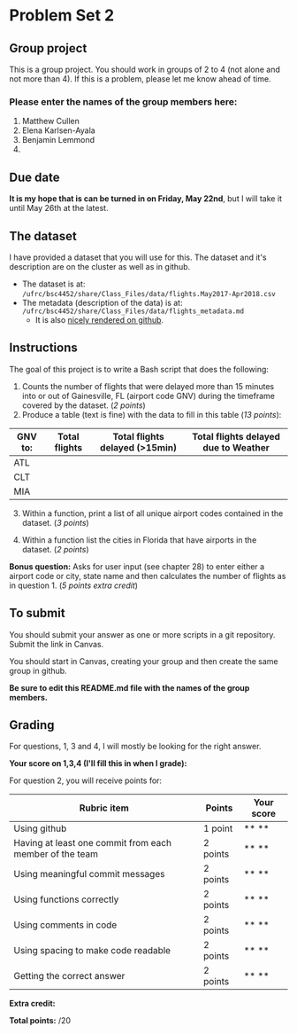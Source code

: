 # Problem Set 2

## Group project
This is a group project.
You should work in groups of 2 to 4 (not alone and not more than 4). If this is a problem, please let me know ahead of time.

### Please enter the names of the group members here:
1. Matthew Cullen
1. Elena Karlsen-Ayala 
1. Benjamin Lemmond
1. 

## Due date
**It is my hope that is can be turned in on Friday, May 22nd**, but I will take it until May 26th at the latest.

## The dataset
I have provided a dataset that you will use for this. The dataset and it's description are on the cluster as well as in github.
 * The dataset is at: `/ufrc/bsc4452/share/Class_Files/data/flights.May2017-Apr2018.csv`
 * The metadata (description of the data) is at: `/ufrc/bsc4452/share/Class_Files/data/flights_metadata.md`
     * It is also [nicely rendered on github](https://github.com/CompTools/Class_Files/blob/master/data/flights_metadata.md).

## Instructions

The goal of this project is to write a Bash script that does the following:
1. Counts the number of flights that were delayed more than 15 minutes into or out of Gainesville, FL (airport code GNV) during the timeframe covered by the dataset. (*2 points*)
2. Produce a table (text is fine) with the data to fill in this table (*13 points*):


GNV to: | Total flights | Total flights delayed (>15min) | Total flights delayed due to Weather
--------|---------------|------------------------|-------------------------------
ATL |
CLT |
MIA |

3. Within a function, print a list of all unique airport codes contained in the dataset. (*3 points*)

4. Within a function list the cities in Florida that have airports in the dataset. (*2 points*)

**Bonus question:**  Asks for user input (see chapter 28) to enter either a airport code or city, state name and then calculates the number of flights as in question 1. (*5 points extra credit*)

## To submit
You should submit your answer as one or more scripts in a git repository. Submit the link in Canvas.

You should start in Canvas, creating your group and then create the same group in github.

**Be sure to edit this README.md file with the names of the group members.**

## Grading
For questions, 1, 3 and 4, I will mostly be looking for the right answer.

**Your score on 1,3,4 (I'll fill this in when I grade):**


For question 2, you will receive points for:

Rubric item | Points | Your score
------------|--------|-----------
Using github| 1 point |  ** **
Having at least one commit from each member of the team | 2 points | ** **
Using meaningful commit messages | 2 points | ** **
Using functions correctly | 2 points | ** **
Using comments in code | 2 points | ** **
Using spacing to make code readable | 2 points |** **
Getting the correct answer | 2 points | ** **

**Extra credit:**


**Total points:**
 /20
